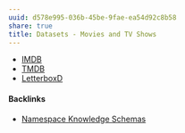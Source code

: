 ```yaml
---
uuid: d578e995-036b-45be-9fae-ea54d92c8b58
share: true
title: Datasets - Movies and TV Shows
---
```

* [IMDB](/9cc3359f-9672-440d-87a1-6cc6db93470d)
* [TMDB](/8d3dbe79-fafe-4d12-811e-ed8f137f5549)
* [LetterboxD](/b112a0f2-a5c4-49e8-a59e-b75179d3fca6)

#### Backlinks

* [Namespace Knowledge Schemas](/98674655-97b4-4c2d-a7ce-4ae6967044ac)